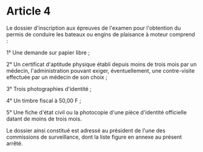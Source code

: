 # Article 4

Le dossier d'inscription aux épreuves de l'examen pour l'obtention du permis de conduire les bateaux ou engins de plaisance à moteur comprend :

1° Une demande sur papier libre ;

2° Un certificat d'aptitude physique établi depuis moins de trois mois par un médecin, l'administration pouvant exiger, éventuellement, une contre-visite effectuée par un médecin de son choix ;

3° Trois photographies d'identité ;

4° Un timbre fiscal à 50,00 F ;

5° Une fiche d'état civil ou la photocopie d'une pièce d'identité officielle datant de moins de trois mois.

Le dossier ainsi constitué est adressé au président de l'une des commissions de surveillance, dont la liste figure en annexe au présent arrêté.
